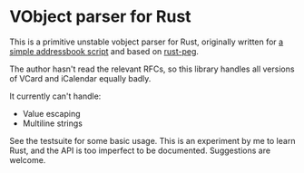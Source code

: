 # VObject parser for Rust

This is a primitive unstable vobject parser for Rust, originally written for [a
simple addressbook script](https://github.com/untitaker/mates.rs) and based on
[rust-peg](https://github.com/kevinmehall/rust-peg).

The author hasn't read the relevant RFCs, so this library handles all versions
of VCard and iCalendar equally badly.

It currently can't handle:

- Value escaping
- Multiline strings

See the testsuite for some basic usage. This is an experiment by me to learn
Rust, and the API is too imperfect to be documented. Suggestions are welcome.
